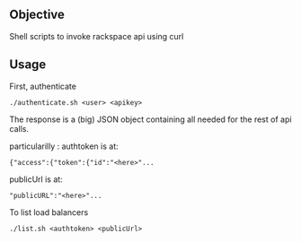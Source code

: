 ## Objective
Shell scripts to invoke rackspace api using curl


## Usage
First, authenticate
```
./authenticate.sh <user> <apikey>
```

The response is a (big) JSON object containing all needed for the rest of api calls.

particularilly : 
  authtoken is at:
  
```
{"access":{"token":{"id":"<here>"...
```

  publicUrl is at:
  
```
"publicURL":"<here>"...
```

To list load balancers
```
./list.sh <authtoken> <publicUrl>
```

 
